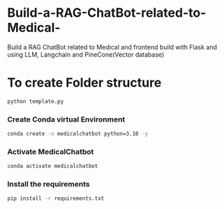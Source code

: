 # Build-a-RAG-ChatBot-related-to-Medical-
Build a RAG ChatBot related to Medical and frontend build with Flask and using LLM, Langchain and PineCone(Vector database) 


# To create Folder structure
```bash
python template.py
```

### Create Conda virtual Environment
```bash
conda create -n medicalchatbot python=3.10 -y
```

### Activate MedicalChatbot
```bash
conda activate medicalchatbot
```

### Install the requirements
```bash
pip install -r requirements.txt
```







